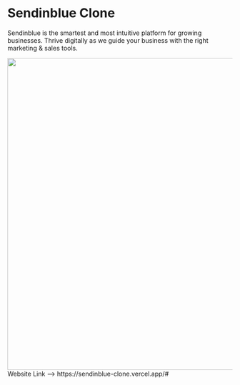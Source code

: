 # Sendinblue Clone
<p>Sendinblue is the smartest and most intuitive platform for growing businesses. Thrive digitally as we guide your business with the right marketing & sales tools.</p>

<img width="700px"   src="https://imgur.com/a/20GAjz8"/>
Website Link --> https://sendinblue-clone.vercel.app/#
